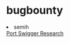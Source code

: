 # bugbounty

<li> semih </li>
<a href="https://portswigger.net/research/cracking-the-lens-targeting-https-hidden-attack-surface">Port Swigger Research<a/>
